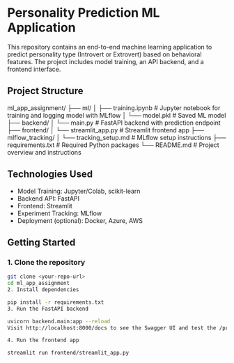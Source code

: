 # Personality Prediction ML Application

This repository contains an end-to-end machine learning application to predict personality type (Introvert or Extrovert) based on behavioral features. The project includes model training, an API backend, and a frontend interface.

## Project Structure

ml_app_assignment/
├── ml/
│ ├── training.ipynb # Jupyter notebook for training and logging model with MLflow
│ └── model.pkl # Saved ML model
├── backend/
│ └── main.py # FastAPI backend with prediction endpoint
├── frontend/
│ └── streamlit_app.py # Streamlit frontend app
├── mlflow_tracking/
│ └── tracking_setup.md # MLflow setup instructions
├── requirements.txt # Required Python packages
└── README.md # Project overview and instructions



## Technologies Used

- Model Training: Jupyter/Colab, scikit-learn
- Backend API: FastAPI
- Frontend: Streamlit
- Experiment Tracking: MLflow
- Deployment (optional): Docker, Azure, AWS

## Getting Started

### 1. Clone the repository

```bash
git clone <your-repo-url>
cd ml_app_assignment
2. Install dependencies

pip install -r requirements.txt
3. Run the FastAPI backend

uvicorn backend.main:app --reload
Visit http://localhost:8000/docs to see the Swagger UI and test the /predict endpoint.

4. Run the frontend app

streamlit run frontend/streamlit_app.py